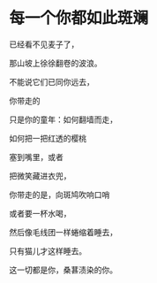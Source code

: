 # 每一个你都如此斑斓

已经看不见麦子了， 

那山坡上徐徐翻卷的波浪。 

不能说它们已同你远去， 

你带走的 

只是你的童年：如何翻墙而走， 

如何把一把红透的樱桃 

塞到嘴里，或者 

把微笑藏进衣兜， 

你带走的是，向斑鸠吹响口哨 

或者要一杯水喝， 

然后像毛线团一样蜷缩着睡去， 

只有猫儿才这样睡去。 

这一切都是你，桑葚渍染的你。